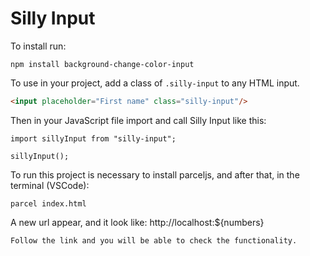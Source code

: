 # Silly Input
To install run:

```
npm install background-change-color-input
```

To use in your project, add a class of `.silly-input` to any HTML input.

```html
<input placeholder="First name" class="silly-input"/>
```

Then in your JavaScript file import and call Silly Input like this:
```
import sillyInput from "silly-input";

sillyInput();
```

To run this project is necessary to install parceljs, 
and after that, in the terminal (VSCode):
```
parcel index.html
```

A new url appear, and it look like: http://localhost:${numbers}
```
Follow the link and you will be able to check the functionality.

